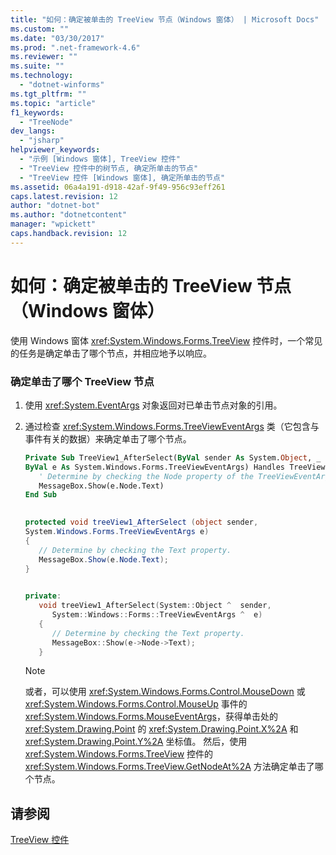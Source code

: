 ```yaml
---
title: "如何：确定被单击的 TreeView 节点（Windows 窗体） | Microsoft Docs"
ms.custom: ""
ms.date: "03/30/2017"
ms.prod: ".net-framework-4.6"
ms.reviewer: ""
ms.suite: ""
ms.technology: 
  - "dotnet-winforms"
ms.tgt_pltfrm: ""
ms.topic: "article"
f1_keywords: 
  - "TreeNode"
dev_langs: 
  - "jsharp"
helpviewer_keywords: 
  - "示例 [Windows 窗体], TreeView 控件"
  - "TreeView 控件中的树节点, 确定所单击的节点"
  - "TreeView 控件 [Windows 窗体], 确定所单击的节点"
ms.assetid: 06a4a191-d918-42af-9f49-956c93eff261
caps.latest.revision: 12
author: "dotnet-bot"
ms.author: "dotnetcontent"
manager: "wpickett"
caps.handback.revision: 12
---
```

# 如何：确定被单击的 TreeView 节点（Windows 窗体）
使用 Windows 窗体 <xref:System.Windows.Forms.TreeView> 控件时，一个常见的任务是确定单击了哪个节点，并相应地予以响应。  
  
### 确定单击了哪个 TreeView 节点  
  
1.  使用 <xref:System.EventArgs> 对象返回对已单击节点对象的引用。  
  
2.  通过检查 <xref:System.Windows.Forms.TreeViewEventArgs> 类（它包含与事件有关的数据）来确定单击了哪个节点。  
  
    ```vb  
    Private Sub TreeView1_AfterSelect(ByVal sender As System.Object, _  
    ByVal e As System.Windows.Forms.TreeViewEventArgs) Handles TreeView1.AfterSelect  
       ' Determine by checking the Node property of the TreeViewEventArgs.  
       MessageBox.Show(e.Node.Text)  
    End Sub  
  
    ```  
  
    ```csharp  
    protected void treeView1_AfterSelect (object sender,   
    System.Windows.Forms.TreeViewEventArgs e)  
    {  
       // Determine by checking the Text property.  
       MessageBox.Show(e.Node.Text);  
    }  
  
    ```  
  
    ```cpp  
    private:  
       void treeView1_AfterSelect(System::Object ^  sender,  
          System::Windows::Forms::TreeViewEventArgs ^  e)  
       {  
          // Determine by checking the Text property.  
          MessageBox::Show(e->Node->Text);  
       }  
    ```  
  
    > [!NOTE]
    >  或者，可以使用 <xref:System.Windows.Forms.Control.MouseDown> 或 <xref:System.Windows.Forms.Control.MouseUp> 事件的 <xref:System.Windows.Forms.MouseEventArgs>，获得单击处的 <xref:System.Drawing.Point> 的 <xref:System.Drawing.Point.X%2A> 和 <xref:System.Drawing.Point.Y%2A> 坐标值。  然后，使用 <xref:System.Windows.Forms.TreeView> 控件的 <xref:System.Windows.Forms.TreeView.GetNodeAt%2A> 方法确定单击了哪个节点。  
  
## 请参阅  
 [TreeView 控件](../../../../docs/framework/winforms/controls/treeview-control-windows-forms.md)